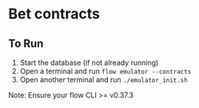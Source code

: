 # Bet contracts

## To Run

1. Start the database (if not already running)
1. Open a terminal and run `flow emulator --contracts`
1. Open another terminal and run `./emulator_init.sh`

Note: Ensure your flow CLI >= v0.37.3